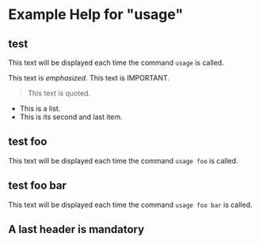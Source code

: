 # Example Help for "usage"

## test

This text will be displayed each time the command `usage` is called.

This text is *emphasized*.
This text is IMPORTANT.
> This text is quoted.

* This is a list.
* This is its second and last item.

## test foo

This text will be displayed each time the command `usage foo` is called.

## test foo bar

This text will be displayed each time the command `usage foo bar` is called.

## A last header is mandatory
